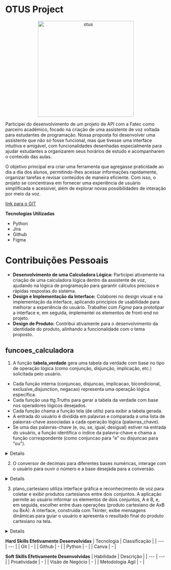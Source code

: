 # OTUS Project
<div align="center"> 
<img width="300px" title="otus" src="https://user-images.githubusercontent.com/36649454/167738690-ab4cf4cd-1bb7-4e08-b1cf-78c8dbb7a848.png"/>
</div>

Participei do desenvolvimento de um projeto de API com a Fatec como parceiro acadêmico, focado na criação de uma assistente de voz voltada para estudantes de programação. Nossa proposta foi desenvolver uma assistente que não só fosse funcional, mas que tivesse uma interface intuitiva e amigável, com funcionalidades desenhadas especialmente para ajudar estudantes a organizarem seus horários de estudo e acompanharem o conteúdo das aulas.

O objetivo principal era criar uma ferramenta que agregasse praticidade ao dia a dia dos alunos, permitindo-lhes acessar informações rapidamente, organizar tarefas e revisar conteúdos de maneira eficiente. Com isso, o projeto se concentrava em fornecer uma experiência de usuário simplificada e acessível, além de explorar novas possibilidades de interação por meio da voz.

[link para o GIT](https://github.com/beatricelopes/OTUS-PROJECT) <br />

**Tecnologias Utilizadas**
- Python <br />
- Jira <br />
- Github <br />
- Figma <br />


# Contribuições Pessoais
- **Desenvolvimento de uma Calculadora Lógica:** Participei ativamente na criação de uma calculadora lógica dentro da assistente de voz, ajudando na lógica de programação para garantir cálculos precisos e rápidas respostas do sistema. <br />
- **Design e Implementação da Interface:** Colaborei no design visual e na implementação da interface, aplicando princípios de usabilidade para melhorar a experiência do usuário. Trabalhei com <i>Figma</i> para prototipar a interface e, em seguida, implementei os elementos de front-end no projeto.
- **Design de Produto:** Contribuí ativamente para o desenvolvimento da identidade do produto, alinhando a funcionalidade com o tema proposto. 


## funcoes_calculadora
1. A função **tabela_verdade** gera uma tabela da verdade com base no tipo de operação lógica (como conjunção, disjunção, implicação, etc.) solicitada pelo usuário. 
- Cada função interna (conjuncao, disjuncao, implicacao, bicondicional, exclusive_disjunction, negacao) representa uma operação lógica específica.
- Cada função usa ttg.Truths para gerar a tabela da verdade com base nos operadores lógicos desejados.
- Cada função chama a função tela (de utils) para exibir a tabela gerada.
- A entrada do usuário é dividida em palavras e comparada a uma lista de palavras-chave associadas a cada operação lógica (palavras_chave).
- Se uma das palavras-chave (e, ou, se, igual, desigual) estiver na entrada do usuário, a função identifica o índice da palavra-chave e chama a função correspondente (como conjuncao para "e" ou disjuncao para "ou").

<details>

```def tabela_verdade():
    # zerando caminho para importar funções de diretórios acima
    import ttg
    import sys
    sys.path.append('')
    
    from utils import ouvir, falar
    falar('Qual tabela-verdade você deseja visualizar?')
    frase = ouvir()

    ##tabelas verdade
    def conjuncao():
        from utils import tela
        tela(ttg.Truths(['p', 'q'], ['p and q']))

    def disjuncao():
        from utils import tela
        tela(ttg.Truths(['p', 'q'], ['p or q']))
    
    def implicacao():
        from utils import tela
        tela(ttg.Truths(['p', 'q'], ['p xor q']))
    
    def bicondicional():
        from utils import tela
        tela(ttg.Truths(['p', 'q'], ['p = q']))
    
    def exclusive_disjunction():
        from utils import tela
        tela(ttg.Truths(['p', 'q'], ['p != q']))

    def negacao():
        from utils import tela 
        tela(ttg.Truths(['p', 'q'], ['not(p and q)']))

    palavras = frase.split()
    palavras_chave = ['e', 'ou', 'se', 'igual', 'desigual']
    funcoes = [conjuncao, disjuncao, implicacao, bicondicional, exclusive_disjunction]
    
    for palavra in palavras:
        if palavra in palavras_chave:
            comando = palavras_chave.index(palavra)
            funcoes[comando]()
            break
```

</details>

2. O conversor de decimais para diferentes bases numéricas, interage com o usuário para ouvir o número e a base desejada para a conversão. 

<details>

```
def converter_decimal(num, base):
    res = ''
    while (num>0):
        # adiciona resto no texto
        res += str(num%base)
        # muda valor atual do número
        num = num//base
    # retorna texto invertido 
    return res[::-1]

def perguntar_conversao():
    from utils import falar
    falar('Diga a conversão')

def mostrar_exemplo_conversao():
    from utils import tela
    tela('Diga a conversão (ex: 10 em base 2)')

def ouvir_conversao():
    from utils import ouvir, tela
    frase_conversor = ouvir()

    palavras = frase_conversor.split()

    numero_encontrado = False
    numero = 0
    base = 0

    for palavra in palavras:
        # tenta converter palavra em numero
        try: 
            # se der certo, número ou base encontrado
            if (numero_encontrado):
                base = int(palavra)
            else:
                numero = int(palavra)
            numero_encontrado = True
        except:
            pass

    resultado_convertido = converter_decimal(numero,base)
    tela(f'Número {numero} convertido para base {base}:\n{resultado_convertido}')

def conversor():
    # zerando caminho para importar funções de diretórios acima
    import sys
    sys.path.append('')

    from threading import Thread
    from utils import ouvir, tela



    Thread(target=perguntar_conversao).start()
    Thread(target=mostrar_exemplo_conversao).start()
    Thread(target=ouvir_conversao).start()
```
</details>

3. plano_cartesiano utiliza interface gráfica e reconhecimento de voz para coletar e exibir produtos cartesianos entre dois conjuntos. A aplicação permite ao usuário informar os elementos de dois conjuntos, A e B, e, em seguida, escolher entre duas operações (produto cartesiano de AxB ou BxA). A interface, construída com Tkinter, exibe mensagens dinâmicas para guiar o usuário e apresenta o resultado final do produto cartesiano na tela.

<details>

```
def plano_cartesiano():
    # zerando caminho para importar funções de diretórios acima
    import sys
    sys.path.append('')

    import threading
    from PIL import ImageTk, Image
    from tkinter import ttk, Tk
    import tkinter as tk

    print('função plano_cartesiano chamada')
    global interface
    interface = Tk()
    image = Image.open("imagens\\fundo_consult.png")
    photo = ImageTk.PhotoImage(image, master=interface)
    fundo = tk.Label(interface, image=photo)
    fundo.image = image
    fundo.pack()
    interface.geometry('800x650+250+5')
    interface.title("Plano Cartesiano")
    texto = ttk.Label(interface, text="Produto Cartesiano!", font=("Arial 17"),
                      foreground='white', background='#0F2027')
    texto.place(relx=0.5, rely=0.4, anchor='center')
    threading.Thread(target=produto_cartesianoP).start() #executar função simultaneamente com interface
    interface.mainloop() #executa a abertura da interface
```
</details>

**Hard Skills Efetivamente Desenvolvidas**
| Tecnologia | Classificação |
| --- | --- |
| Git | - |
| Github | - |
| Python | - |
| Canva | - |

**Soft Skills Efetivamente Desenvolvidas**
| Habilidade | Descrição |
| --- | --- |
| Proatividade | - |
| Visão de Negócio | - |
| Metodologia Agil | - |
